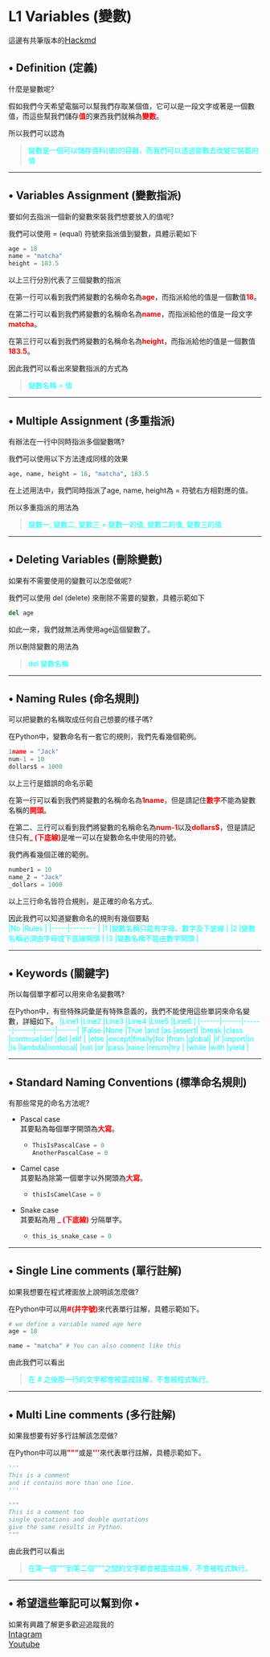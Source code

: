 # L1 Variables (變數)
這邊有共筆版本的<font size=3>[Hackmd](https://hackmd.io/@MatchaCode/Variables)</font>

## • Definition (定義)

什麼是變數呢?

假如我們今天希望電腦可以幫我們存取某個值，它可以是一段文字或著是一個數值，而這些幫我們儲存<font color='red'>**值**</font>的東西我們就稱為<font color='red'>**變數**</font>。

所以我們可以認為<br>
><font color='aqua'>變數是一個可以儲存資料(值)的容器，而我們可以透過變數去改變它裝載的值</font>
<hr>

## • Variables Assignment (變數指派)
要如何去指派一個新的變數來裝我們想要放入的值呢?

我們可以使用 = (equal) 符號來指派值到變數，具體示範如下

```python
age = 18
name = "matcha"
height = 183.5
```
以上三行分別代表了三個變數的指派

在第一行可以看到我們將變數的名稱命名為<font color='red'>**age**</font>，而指派給他的值是一個數值<font color='red'>**18**</font>。

在第二行可以看到我們將變數的名稱命名為<font color='red'>**name**</font>，而指派給他的值是一段文字<font color='red'>**matcha**</font>。

在第三行可以看到我們將變數的名稱命名為<font color='red'>**height**</font>，而指派給他的值是一個數值<font color='red'>**183.5**</font>。

因此我們可以看出來變數指派的方式為<br>
><font color='aqua'>變數名稱 = 值</font>
<hr>

## • Multiple Assignment (多重指派)
有辦法在一行中同時指派多個變數嗎?

我們可以使用以下方法達成同樣的效果

```python
age, name, height = 18, "matcha", 183.5
```
在上述用法中，我們同時指派了age, name, height為 = 符號右方相對應的值。

所以多重指派的用法為<br>
><font color='aqua'>變數一, 變數二, 變數三 = 變數一的值, 變數二的值, 變數三的值</font>
<hr>

## • Deleting Variables (刪除變數)
如果有不需要使用的變數可以怎麼做呢?

我們可以使用 del (delete) 來刪除不需要的變數，具體示範如下

```python
del age
```
如此一來，我們就無法再使用age這個變數了。

所以刪除變數的用法為<br>
><font color='aqua'>del 變數名稱</font>
<hr>

## • Naming Rules (命名規則)
可以把變數的名稱取成任何自己想要的樣子嗎?

在Python中，變數命名有一套它的規則，我們先看幾個範例。
```python
1name = "Jack"
num-1 = 10
dollars$ = 1000
```
以上三行是錯誤的命名示範

在第一行可以看到我們將變數的名稱命名為<font color='red'>**1name**</font>，但是請記住<font color='red'>**數字**</font>不能為變數名稱的<font color='red'>**開頭**</font>。

在第二、三行可以看到我們將變數的名稱命名為<font color='red'>**num-1**</font>以及<font color='red'>**dollars$**</font>，但是請記住只有<font color='red'>**_ (下底線)**</font>是唯一可以在變數命名中使用的符號。

我們再看幾個正確的範例。
```python
number1 = 10
name_2 = "Jack"
_dollars = 1000
```
以上三行命名皆符合規則，是正確的命名方式。

因此我們可以知道變數命名的規則有幾個要點<br>
<font color='aqua'>
|No   |Rules                         | 
|-----|--------                      |
|1    |變數名稱只能有字母、數字及下底線 |
|2    |變數名稱必須由字母或下底線開頭   |
|3    |變數名稱不能由數字開頭          |
</font>
<hr>
</font>

## • Keywords (關鍵字)
所以每個單字都可以用來命名變數嗎?

在Python中，有些特殊詞彙是有特殊意義的，我們不能使用這些單詞來命名變數，詳細如下。
<font color='aqua'>
|Line1 |Line2 |Line3 |Line4 |Line5 |Line6 |
|------|------|------|------|------|------|
|False |None  |True  |and   |as    |assert|
|break |class |continue|def |del   |elif  |
|else  |except|finally|for  |from  |global|
|if    |import|in    |is    |lambda|nonlocal|
|not   |or    |pass  |raise |return|try   |
|while |with  |yield |
</font>
<hr>
</font>

## • Standard Naming Conventions (標準命名規則)

有那些常見的命名方法呢?

* Pascal case<br>
其要點為每個單字開頭為<font color='red'>**大寫**</font>。
    * ```python
      ThisIsPascalCase = 0
      AnotherPascalCase = 0
      ```
* Camel case<br>
其要點為除第一個單字以外開頭為<font color='red'>**大寫**</font>。
    * ```python
      thisIsCamelCase = 0
      ```
* Snake case<br>
其要點為用<font color='red'> **_ (下底線)** </font>分隔單字。
    * ```python
      this_is_snake_case = 0
      ```
<hr>

## • Single Line comments (單行註解)
如果我想要在程式裡面放上說明該怎麼做?

在Python中可以用<font color='red'>**#(井字號)**</font>來代表單行註解，具體示範如下。
```python
# we define a variable named age here
age = 18

name = "matcha" # You can also comment like this
```
由此我們可以看出<br>
><font color="aqua">在 # 之後那一行的文字都會被當成註解，不會被程式執行。</font>
<hr>

## • Multi Line comments (多行註解)
如果我想要有好多行註解該怎麼做?

在Python中可以用<font color='red'>**"""**</font>或是<font color='red'>**'''**</font>來代表單行註解，具體示範如下。
```python
'''
This is a comment
and it contains more than one line.
'''

"""
This is a comment too
single quotations and double quotations
give the same results in Python.
"""
```
由此我們可以看出<br>
><font color="aqua">在第一個"""到第二個"""之間的文字都會被當成註解，不會被程式執行。</font>
<hr>

## • 希望這些筆記可以幫到你 •
如果有興趣了解更多歡迎追蹤我的<br>
<font size=3>[Intagram](https://www.instagram.com/matcha_code/)</font><br>
<font size=3>[Youtube](https://www.youtube.com/@matchacode)</font>
